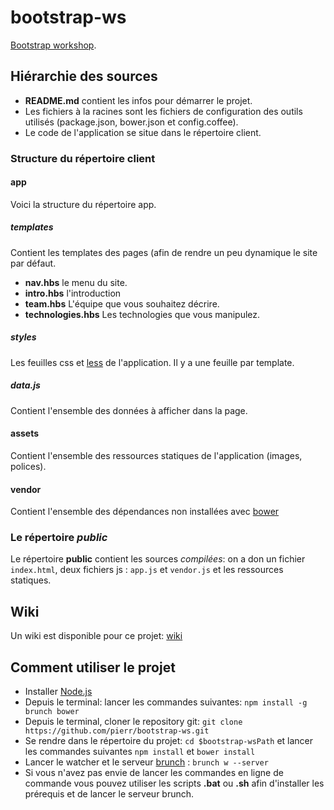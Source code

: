 bootstrap-ws
============

[Bootstrap workshop](http://pierr.github.io/bootstrap-ws/).

## Hiérarchie des sources

- **README.md** contient les infos pour démarrer le projet.
- Les fichiers à la racines sont les fichiers de configuration des outils utilisés (package.json, bower.json et config.coffee).
- Le code de l'application se situe dans le répertoire client.

### Structure du répertoire client

#### app

Voici la structure du répertoire app.
##### templates

Contient les templates des pages (afin de rendre un peu dynamique le site par défaut.
- **nav.hbs** le menu du site.
- **intro.hbs** l'introduction
- **team.hbs** L'équipe que vous souhaitez décrire.
- **technologies.hbs** Les technologies que vous manipulez.

##### styles

Les feuilles css et [less](http://lesscss.org/) de l'application.
Il y a une feuille par template.

##### data.js
Contient l'ensemble des données à afficher dans la page.

#### assets
Contient l'ensemble des ressources statiques de l'application (images, polices).

#### vendor
Contient l'ensemble des dépendances non installées avec [bower](bower.io)

### Le répertoire _public_
Le répertoire **public** contient les sources _compilées_: on a don un fichier `index.html`, deux fichiers js : `app.js` et `vendor.js` et les ressources statiques.


## Wiki

Un wiki est disponible pour ce projet: [wiki](https://github.com/pierr/bootstrap-ws/wiki)

## Comment utiliser le projet

- Installer [Node.js](http://nodejs.org)
- Depuis le terminal: lancer les commandes suivantes: `npm install -g brunch bower`
- Depuis le terminal, cloner le repository git: `git clone https://github.com/pierr/bootstrap-ws.git`
- Se rendre dans le répertoire du projet: `cd $bootstrap-wsPath` et lancer les commandes suivantes `npm install` et `bower install`
- Lancer le watcher et le serveur [brunch](http://brunch.io) : `brunch w --server`
- Si vous n'avez pas envie de lancer les commandes en ligne de commande vous pouvez utiliser les scripts **.bat** ou **.sh** afin d'installer les prérequis et de lancer le serveur brunch.

